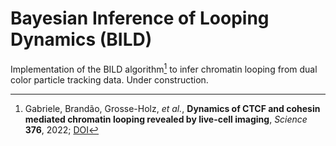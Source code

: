 Bayesian Inference of Looping Dynamics (BILD)
=============================================

Implementation of the BILD algorithm[^1] to infer chromatin looping from dual
color particle tracking data. Under construction.

[^1]: Gabriele, Brandão, Grosse-Holz, _et al._, __Dynamics of CTCF and cohesin mediated chromatin looping revealed by live-cell imaging__, _Science_ __376__, 2022; [DOI](https://doi.org/10.1126/science.abn6583)

